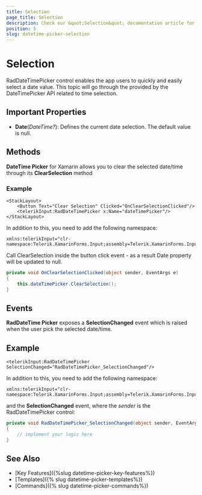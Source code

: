 ```yaml
---
title: Selection
page_title: Selection
description: Check our &quot;Selection&quot; documentation article for Telerik DateTimePicker for Xamarin control.
position: 5
slug: datetime-picker-selection
---
```


# Selection

RadDateTimePicker control enables the app users to quickly and easily select a date value. This topic will go through the provided by the DateTimePicker API related to time selection.

## Important Properties

* **Date**(*DateTime?*): Defines the current date selection. The default value is null.

## Methods

**DateTime Picker** for Xamarin allows you to clear the selected date/time through its **ClearSelection** method

### Example

```XAML
<StackLayout>
    <Button Text="Clear Selection" Clicked="OnClearSelectionClicked"/>
    <telerikInput:RadDateTimePicker x:Name="dateTimePicker"/>
</StackLayout>
```

In addition to this, you need to add the following namespace:

```XAML
xmlns:telerikInput="clr-namespace:Telerik.XamarinForms.Input;assembly=Telerik.XamarinForms.Input"
```

Call ClearSelection inside the button click event - as a result Date property will be updated to null.

```C#
private void OnClearSelectionClicked(object sender, EventArgs e)
{
    this.dateTimePicker.ClearSelection();
}
```

## Events

**RadDateTime Picker** exposes a **SelectionChanged** event which is raised when the user pick the selected date/time.

## Example

```XAML
<telerikInput:RadDateTimePicker SelectionChanged="RadDateTimePicker_SelectionChanged"/>
```

In addition to this, you need to add the following namespace:

```XAML
xmlns:telerikInput="clr-namespace:Telerik.XamarinForms.Input;assembly=Telerik.XamarinForms.Input"
```

and the **SelectionChanged** event, where the *sender* is the RadDateTimePicker control:

```C#
private void RadDateTimePicker_SelectionChanged(object sender, EventArgs e)
{
	// implement your logic here
}
```

## See Also

- [Key Features]({%slug datetime-picker-key-features%})
- [Templates]({% slug datetime-picker-templates%})
- [Commands]({% slug datetime-picker-commands%})